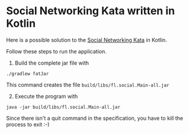 # Social Networking Kata written in Kotlin
Here is a possible solution to the [Social Networking Kata](https://monospacedmonologues.com/2013/04/the-social-networking-kata/) in Kotlin.

Follow these steps to run the application.

1) Build the complete jar file with
```
./gradlew fatJar
```
This command creates the file `build/libs/fl.social.Main-all.jar`

2) Execute the program with
```
java -jar build/libs/fl.social.Main-all.jar
```

Since there isn't a quit command in the specification, you have to kill the process to exit :-)

